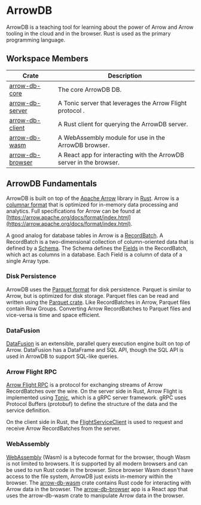 <!-- omit in toc -->
# ArrowDB

ArrowDB is a teaching tool for learning about the power of Arrow and Arrow tooling in the cloud and in the browser.  Rust is used as the primary programming language.

<!-- omit in toc -->
## Workspace Members

| Crate                                          | Description                                                         |
| ---------------------------------------------- | ------------------------------------------------------------------- |
| [arrow-db-core](arrow-db-core/README.md)       | The core ArrowDB DB.                                                |
| [arrow-db-server](arrow-db-server/README.md)   | A Tonic server that leverages the Arrow Flight protocol .           |
| [arrow-db-client](arrow-db-client/README.md)   | A Rust client for querying the ArrowDB server.                      |
| [arrow-db-wasm](arrow-db-wasm/README.md)       | A WebAssembly module for use in the ArrowDB browser.                |
| [arrow-db-browser](arrow-db-browser/README.md) | A React app for interacting with the ArrowDB server in the browser. |

## ArrowDB Fundamentals

ArrowDB is built on top of the [Apache Arrow](https://arrow.apache.org/) library in [Rust](https://docs.rs/arrow/latest/arrow/).  Arrow is a [columnar format](https://arrow.apache.org/docs/format/Columnar.html) that is optimized for in-memory data processing and analytics.  Full specifications for Arrow can be found at [https://arrow.apache.org/docs/format/index.html](https://arrow.apache.org/docs/format/index.html).

A good analog for database tables in Arrow is a [RecordBatch](https://docs.rs/arrow/latest/arrow/record_batch/struct.RecordBatch.html).  A RecordBatch is a two-dimensional collection of column-oriented data that is defined by a [Schema](https://docs.rs/arrow/latest/arrow/datatypes/struct.Schema.html).  The Schema defines the [Fields](https://docs.rs/arrow/latest/arrow/datatypes/struct.Field.html) in the RecordBatch, which act as columns in a database.  Each Field is a column of data of a single Array type.

### Disk Persistence

ArrowDB uses the [Parquet format](https://parquet.apache.org/) for disk persistence.  Parquet is similar to Arrow, but is optimized for disk storage.  Parquet files can be read and written using the [Parquet crate](https://docs.rs/parquet/latest/parquet/).  Like RecordBatches in Arrow, Parquet files contain Row Groups.  Converting Arrow RecordBatches to Parquet files and vice-versa is time and space efficient.

### DataFusion

[DataFusion](https://docs.rs/datafusion/latest/datafusion/) is an extensible, parallel query execution engine built on top of Arrow.  DataFusion has a DataFrame and SQL API, though the SQL API is used in ArrowDB to support SQL-like queries.

### Arrow Flight RPC

[Arrow Flight RPC](https://arrow.apache.org/docs/format/Flight.html) is a protocol for exchanging streams of Arrow RecordBatches over the wire.  On the server side in Rust, Arrow Flight is implemented using [Tonic](https://docs.rs/tonic/latest/tonic/), which is a gRPC server framework.  gRPC uses Protocol Buffers (protobuf) to define the structure of the data and the service definition.  

On the client side in Rust, the [FlightServiceClient](https://docs.rs/arrow_flight/latest/arrow_flight/flight_service_client/struct.FlightServiceClient.html) is used to request and receive Arrow RecordBatches from the server.

### WebAssembly

[WebAssembly](https://webassembly.org/) (Wasm) is a bytecode format for the browser, though Wasm is not limited to browsers.  It is supported by all modern browsers and can be used to run Rust code in the browser.  Since browser Wasm doesn't have access to the file system, ArrowDB just exists in-memory within the browser.  The [arrow-db-wasm](arrow-db-wasm/README.md) crate contains Rust code for interacting with Arrow data in the browser.  The [arrow-db-browser](arrow-db-browser/README.md) app is a React app that uses the arrow-db-wasm crate to manipulate Arrow data in the browser.
